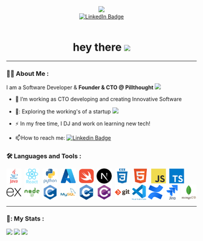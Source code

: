 
<div id="header" align="center">
  <img src="https://media.giphy.com/media/v1.Y2lkPTc5MGI3NjExeG9wczhjdDdndmZtbDQzemE3eWI1am8wcmt0M3BlOXZpM3lsbGN0bCZlcD12MV9pbnRlcm5hbF9naWZfYnlfaWQmY3Q9cw/1ynCEtlgMPAeNAqdnu/giphy.gif" width="100"/>
  <div id="badges" align="center">
  <a href="https://www.linkedin.com/in/alexungureanuu">
    <img src="https://img.shields.io/badge/LinkedIn-blue?style=for-the-badge&logo=linkedin&logoColor=white" alt="LinkedIn Badge"/>
  </a>
  </div>
  <img src="https://komarev.com/ghpvc/?username=alexu8007&style=flat-square&color=blue" alt=""/>
  <h1>
  hey there
  <img src="https://media.giphy.com/media/hvRJCLFzcasrR4ia7z/giphy.gif" width="30px"/>
  </h1>
</div>

---

### :man_technologist: About Me :
I am a Software Developer & **Founder & CTO @ Pillthought** <img src="https://media.giphy.com/media/WUlplcMpOCEmTGBtBW/giphy.gif" width="30"> 

- :telescope: I’m working as CTO developing and creating Innovative Software

- 🤔: Exploring the working's of a startup <img src="https://media.giphy.com/media/PzCjAj3wWjRss/giphy.gif" width="30"> 

- :zap: In my free time, I DJ and work on learning new tech!

- :mailbox:How to reach me: [![Linkedin Badge](https://img.shields.io/badge/-Alex-blue?style=flat&logo=Linkedin&logoColor=white)]((https://www.linkedin.com/in/alexungureanuu/))

### :hammer_and_wrench: Languages and Tools :

<div>
  <img src="https://github.com/devicons/devicon/blob/master/icons/java/java-original-wordmark.svg" title="Java" alt="Java" width="40" height="40"/>&nbsp;
  <img src="https://github.com/devicons/devicon/blob/master/icons/react/react-original-wordmark.svg" title="React" alt="React" width="40" height="40"/>&nbsp;
  <img src="https://github.com/devicons/devicon/blob/master/icons/python/python-original-wordmark.svg" title="Python" alt="Spring" width="40" height="40"/>&nbsp;
  <img src="https://github.com/devicons/devicon/blob/master/icons/azure/azure-original.svg" title="Material UI" alt="Material UI" width="40" height="40"/>&nbsp;
  <img src="https://github.com/devicons/devicon/blob/master/icons/swift/swift-original.svg" title="Flutter" alt="Flutter" width="40" height="40"/>&nbsp;
  <img src="https://github.com/devicons/devicon/blob/master/icons/nextjs/nextjs-original.svg" title="Redux" alt="Redux " width="40" height="40"/>&nbsp;
  <img src="https://github.com/devicons/devicon/blob/master/icons/css3/css3-plain-wordmark.svg"  title="CSS3" alt="CSS" width="40" height="40"/>&nbsp;
  <img src="https://github.com/devicons/devicon/blob/master/icons/html5/html5-original.svg" title="HTML5" alt="HTML" width="40" height="40"/>&nbsp;
  <img src="https://github.com/devicons/devicon/blob/master/icons/javascript/javascript-original.svg" title="JavaScript" alt="JavaScript" width="40" height="40"/>&nbsp;
  <img src="https://github.com/devicons/devicon/blob/master/icons/typescript/typescript-original.svg" title="JavaScript" alt="JavaScript" width="40" height="40"/>&nbsp;
   <img src="https://github.com/devicons/devicon/blob/master/icons/express/express-original.svg" title="JavaScript" alt="JavaScript" width="40" height="40"/>&nbsp;
  <img src="https://github.com/devicons/devicon/blob/master/icons/nodejs/nodejs-plain-wordmark.svg" title="Firebase" alt="Firebase" width="40" height="40"/>&nbsp;
  <img src="https://github.com/devicons/devicon/blob/master/icons/c/c-original.svg" title="Gatsby"  alt="Gatsby" width="40" height="40"/>&nbsp;
  <img src="https://github.com/devicons/devicon/blob/master/icons/mysql/mysql-original-wordmark.svg" title="MySQL"  alt="MySQL" width="40" height="40"/>&nbsp;
  <img src="https://github.com/devicons/devicon/blob/master/icons/cplusplus/cplusplus-original.svg" title="NodeJS" alt="NodeJS" width="40" height="40"/>&nbsp;
  <img src="https://github.com/devicons/devicon/blob/master/icons/csharp/csharp-original.svg" title="AWS" alt="AWS" width="40" height="40"/>&nbsp;
  <img src="https://github.com/devicons/devicon/blob/master/icons/git/git-original-wordmark.svg" title="Git" **alt="Git" width="40" height="40"/>
   <img src="https://github.com/devicons/devicon/blob/master/icons/vscode/vscode-original-wordmark.svg" title="Git" **alt="Git" width="40" height="40"/>
   <img src="https://github.com/devicons/devicon/blob/master/icons/confluence/confluence-original.svg" title="Git" **alt="Git" width="40" height="40"/>
   <img src="https://github.com/devicons/devicon/blob/master/icons/jira/jira-original-wordmark.svg" title="Git" **alt="Git" width="40" height="40"/>
   <img src="https://github.com/devicons/devicon/blob/master/icons/mongodb/mongodb-original-wordmark.svg" title="Git" **alt="Git" width="40" height="40"/>
</div>

---

### 🥇: My Stats :


![](https://github-readme-stats.vercel.app/api?username=alexu8007&show_icons=true&theme=dracula)
[![](https://github-readme-stats.vercel.app/api/top-langs?username=alexu8007h&show_icons=true&hide_title=true&layout=compact&hide_border=true&langs_count=8&count_private=true&hide=html,dockerfile&bg_color=00000000&theme=default#gh-light-mode-only)](#gh-light-mode-only)
[![](https://github-readme-stats.vercel.app/api/top-langs?username=alexu8007&show_icons=true&hide_title=true&layout=compact&hide_border=true&langs_count=8&count_private=true&hide=html,dockerfile&bg_color=00000000&theme=dark#gh-dark-mode-only)](#gh-dark-mode-only)

<!-- <p align="left"> <a href="https://github.com/ryo-ma/github-profile-trophy"><img src="https://github-profile-trophy.vercel.app/?username=alexu8007" alt="bombo" /></a> </p>


<!--
**alexu8007/alexu8007** is a ✨ _special_ ✨ repository because its `README.md` (this file) appears on your GitHub profile.

Here are some ideas to get you started:

- 🔭 I’m currently working on ...
- 🌱 I’m currently learning ...
- 👯 I’m looking to collaborate on ...
- 🤔 I’m looking for help with ...
- 💬 Ask me about ...
- 📫 How to reach me: ...
- 😄 Pronouns: ...
- ⚡ Fun fact: ...
-->
